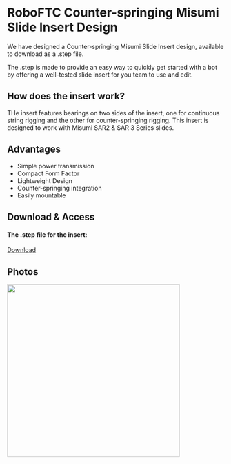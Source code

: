 # RoboFTC Counter-springing Misumi Slide Insert Design

We have designed a Counter-springing Misumi Slide Insert design, available to download as a .step file.

The .step is made to provide an easy way to quickly get started with a bot by offering a well-tested slide insert for you team to use and edit.

## How does the insert work?

THe insert features bearings on two sides of the insert, one for continuous string rigging and the other for counter-springing rigging. This insert is designed to work with Misumi SAR2 & SAR 3 Series slides.

## Advantages
- Simple power transmission
- Compact Form Factor
- Lightweight Design
- Counter-springing integration
- Easily mountable

## Download & Access

#### The .step file for the insert:

<a href="../downloads/counterspringinserts.step" download>Download</a>

## Photos
<style>img{border: 4px #1b1b1f;}</style>
<img height="400" src="/images/counterspringinserts.png" width="400"/>
